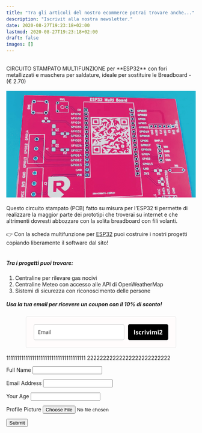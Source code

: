 ```yaml
---
title: "Tra gli articoli del nostro ecommerce potrai trovare anche..."
description: "Iscrivit alla nostra newsletter."
date: 2020-08-27T19:23:18+02:00
lastmod: 2020-08-27T19:23:18+02:00
draft: false
images: []
---
```



</br>
 CIRCUITO STAMPATO MULTIFUNZIONE per **ESP32** con fori metallizzati e maschera per saldature, ideale per sostituire le Breadboard - (€ 2.70)

</br>
</br>

<img class="x figure-img img-fluid lazyload blur-up" width="800" alt="" src="./images/101.png">
</br>
</br>
Questo circuito stampato (PCB) fatto su misura per l’ESP32 ti permette di realizzare la maggior parte dei prototipi che troverai su internet e che altrimenti dovresti abbozzare con la solita breadboard con fili volanti.

</br>
</br>
<div class="alert alert-doks d-flexflex-shrink-1" role="alert"> 👉 
Con la scheda multifunzione per <a href="https://www.robotdazero.it/tags/esp32/" target="_blank" rel="noopener">ESP32</a> puoi costruire i nostri progetti copiando liberamente il software dal sito!
</div>
</br>

##### Tra i progetti puoi trovare:
1. Centraline per rilevare gas nocivi
2. Centraline Meteo con accesso alle API di OpenWeatherMap 
3. Sistemi di sicurezza con riconoscimento delle persone

##### Usa la tua email per ricevere un coupon con il 10% di sconto!

<!--
<script async type="text/javascript" src="https://static.klaviyo.com/onsite/js/klaviyo.js?company_id=V9Atnx"></script>

<div class="klaviyo-form-V22mRF"></div>
-->




<!-- MailerLite Universal -->
<script>
(function(m,a,i,l,e,r){ m['MailerLiteObject']=e;function f(){
var c={ a:arguments,q:[]};var r=this.push(c);return "number"!=typeof r?r:f.bind(c.q);}
f.q=f.q||[];m[e]=m[e]||f.bind(f.q);m[e].q=m[e].q||f.q;r=a.createElement(i);
var _=a.getElementsByTagName(i)[0];r.async=1;r.src=l+'?v'+(~~(new Date().getTime()/1000000));
_.parentNode.insertBefore(r,_);})(window, document, 'script', 'https://static.mailerlite.com/js/universal.js', 'ml');

var ml_account = ml('accounts', '1484882', 'a7z6a5u3g6', 'load');
</script>
<!-- End MailerLite Universal -->

<div class="ml-form-embed"
  data-account="1484882:a7z6a5u3g6"
  data-form="5825676:d5t0t4">
</div>



<style type="text/css">
  @import url(https://assets.mlcdn.com/fonts.css?version=1688541);
</style>
<style type="text/css">
  .ml-form-embedSubmitLoad{display:inline-block;width:20px;height:20px}.g-recaptcha{transform:scale(1);-webkit-transform:scale(1);transform-origin:0 0;-webkit-transform-origin:0 0}.sr-only{position:absolute;width:1px;height:1px;padding:0;margin:-1px;overflow:hidden;clip:rect(0,0,0,0);border:0}.ml-form-embedSubmitLoad:after{content:" ";display:block;width:11px;height:11px;margin:1px;border-radius:50%;border:4px solid #fff;border-color:#fff #fff #fff transparent;animation:ml-form-embedSubmitLoad 1.2s linear infinite}@keyframes ml-form-embedSubmitLoad{0%{transform:rotate(0)}100%{transform:rotate(360deg)}}#mlb2-5948374.ml-form-embedContainer{box-sizing:border-box;display:table;margin:0 auto;position:static;width:100%!important}#mlb2-5948374.ml-form-embedContainer button,#mlb2-5948374.ml-form-embedContainer h4,#mlb2-5948374.ml-form-embedContainer p,#mlb2-5948374.ml-form-embedContainer span{text-transform:none!important;letter-spacing:normal!important}#mlb2-5948374.ml-form-embedContainer .ml-form-embedWrapper{background-color:#fffcfc;border-width:1px;border-color:#e6e6e6;border-radius:4px;border-style:solid;box-sizing:border-box;display:inline-block!important;margin:0;padding:0;position:relative}#mlb2-5948374.ml-form-embedContainer .ml-form-embedWrapper.embedDefault,#mlb2-5948374.ml-form-embedContainer .ml-form-embedWrapper.embedPopup{width:400px}#mlb2-5948374.ml-form-embedContainer .ml-form-embedWrapper.embedForm{max-width:400px;width:100%}#mlb2-5948374.ml-form-embedContainer .ml-form-align-left{text-align:left}#mlb2-5948374.ml-form-embedContainer .ml-form-align-center{text-align:center}#mlb2-5948374.ml-form-embedContainer .ml-form-align-default{display:table-cell!important;vertical-align:middle!important;text-align:center!important}#mlb2-5948374.ml-form-embedContainer .ml-form-align-right{text-align:right}#mlb2-5948374.ml-form-embedContainer .ml-form-embedWrapper .ml-form-embedHeader img{border-top-left-radius:4px;border-top-right-radius:4px;height:auto;margin:0 auto!important;max-width:100%;width:undefinedpx}#mlb2-5948374.ml-form-embedContainer .ml-form-embedWrapper .ml-form-embedBody,#mlb2-5948374.ml-form-embedContainer .ml-form-embedWrapper .ml-form-successBody{padding:20px 20px 0 20px}#mlb2-5948374.ml-form-embedContainer .ml-form-embedWrapper .ml-form-embedBody.ml-form-embedBodyHorizontal{padding-bottom:0}#mlb2-5948374.ml-form-embedContainer .ml-form-embedWrapper .ml-form-embedBody .ml-form-embedContent,#mlb2-5948374.ml-form-embedContainer .ml-form-embedWrapper .ml-form-successBody .ml-form-successContent{text-align:left;margin:0 0 20px 0}#mlb2-5948374.ml-form-embedContainer .ml-form-embedWrapper .ml-form-embedBody .ml-form-embedContent h4,#mlb2-5948374.ml-form-embedContainer .ml-form-embedWrapper .ml-form-successBody .ml-form-successContent h4{color:#000;font-family:'Open Sans',Arial,Helvetica,sans-serif;font-size:30px;font-weight:400;margin:0 0 10px 0;text-align:left;word-break:break-word}#mlb2-5948374.ml-form-embedContainer .ml-form-embedWrapper .ml-form-embedBody .ml-form-embedContent p,#mlb2-5948374.ml-form-embedContainer .ml-form-embedWrapper .ml-form-successBody .ml-form-successContent p{color:#000;font-family:Verdana,Geneva,sans-serif;font-size:20px;font-weight:400;line-height:26px;margin:0 0 10px 0;text-align:center}#mlb2-5948374.ml-form-embedContainer .ml-form-embedWrapper .ml-form-embedBody .ml-form-embedContent ol,#mlb2-5948374.ml-form-embedContainer .ml-form-embedWrapper .ml-form-embedBody .ml-form-embedContent ul,#mlb2-5948374.ml-form-embedContainer .ml-form-embedWrapper .ml-form-successBody .ml-form-successContent ol,#mlb2-5948374.ml-form-embedContainer .ml-form-embedWrapper .ml-form-successBody .ml-form-successContent ul{color:#000;font-family:Verdana,Geneva,sans-serif;font-size:20px}#mlb2-5948374.ml-form-embedContainer .ml-form-embedWrapper .ml-form-embedBody .ml-form-embedContent ol ol,#mlb2-5948374.ml-form-embedContainer .ml-form-embedWrapper .ml-form-successBody .ml-form-successContent ol ol{list-style-type:lower-alpha}#mlb2-5948374.ml-form-embedContainer .ml-form-embedWrapper .ml-form-embedBody .ml-form-embedContent ol ol ol,#mlb2-5948374.ml-form-embedContainer .ml-form-embedWrapper .ml-form-successBody .ml-form-successContent ol ol ol{list-style-type:lower-roman}#mlb2-5948374.ml-form-embedContainer .ml-form-embedWrapper .ml-form-embedBody .ml-form-embedContent p a,#mlb2-5948374.ml-form-embedContainer .ml-form-embedWrapper .ml-form-successBody .ml-form-successContent p a{color:#000;text-decoration:underline}#mlb2-5948374.ml-form-embedContainer .ml-form-embedWrapper .ml-block-form .ml-field-group{text-align:left!important}#mlb2-5948374.ml-form-embedContainer .ml-form-embedWrapper .ml-block-form .ml-field-group label{margin-bottom:5px;color:#333;font-size:14px;font-family:'Open Sans',Arial,Helvetica,sans-serif;font-weight:700;font-style:normal;text-decoration:none;display:inline-block;line-height:20px}#mlb2-5948374.ml-form-embedContainer .ml-form-embedWrapper .ml-form-embedBody .ml-form-embedContent p:last-child,#mlb2-5948374.ml-form-embedContainer .ml-form-embedWrapper .ml-form-successBody .ml-form-successContent p:last-child{margin:0}#mlb2-5948374.ml-form-embedContainer .ml-form-embedWrapper .ml-form-embedBody form{margin:0;width:100%}#mlb2-5948374.ml-form-embedContainer .ml-form-embedWrapper .ml-form-embedBody .ml-form-checkboxRow,#mlb2-5948374.ml-form-embedContainer .ml-form-embedWrapper .ml-form-embedBody .ml-form-formContent{margin:0 0 20px 0;width:100%}#mlb2-5948374.ml-form-embedContainer .ml-form-embedWrapper .ml-form-embedBody .ml-form-checkboxRow{float:left}#mlb2-5948374.ml-form-embedContainer .ml-form-embedWrapper .ml-form-embedBody .ml-form-formContent.horozintalForm{margin:0;padding:0 0 20px 0;width:100%;height:auto;float:left}#mlb2-5948374.ml-form-embedContainer .ml-form-embedWrapper .ml-form-embedBody .ml-form-fieldRow{margin:0 0 10px 0;width:100%}#mlb2-5948374.ml-form-embedContainer .ml-form-embedWrapper .ml-form-embedBody .ml-form-fieldRow.ml-last-item{margin:0}#mlb2-5948374.ml-form-embedContainer .ml-form-embedWrapper .ml-form-embedBody .ml-form-fieldRow.ml-formfieldHorizintal{margin:0}#mlb2-5948374.ml-form-embedContainer .ml-form-embedWrapper .ml-form-embedBody .ml-form-fieldRow input{background-color:#fff!important;color:#333!important;border-color:#ccc;border-radius:4px!important;border-style:solid!important;border-width:1px!important;font-family:'Open Sans',Arial,Helvetica,sans-serif;font-size:14px!important;height:auto;line-height:21px!important;margin-bottom:0;margin-top:0;margin-left:0;margin-right:0;padding:10px 10px!important;width:100%!important;box-sizing:border-box!important;max-width:100%!important}#mlb2-5948374.ml-form-embedContainer .ml-form-embedWrapper .ml-form-embedBody .ml-form-fieldRow input::-webkit-input-placeholder,#mlb2-5948374.ml-form-embedContainer .ml-form-embedWrapper .ml-form-embedBody .ml-form-horizontalRow input::-webkit-input-placeholder{color:#333}#mlb2-5948374.ml-form-embedContainer .ml-form-embedWrapper .ml-form-embedBody .ml-form-fieldRow input::-moz-placeholder,#mlb2-5948374.ml-form-embedContainer .ml-form-embedWrapper .ml-form-embedBody .ml-form-horizontalRow input::-moz-placeholder{color:#333}#mlb2-5948374.ml-form-embedContainer .ml-form-embedWrapper .ml-form-embedBody .ml-form-fieldRow input:-ms-input-placeholder,#mlb2-5948374.ml-form-embedContainer .ml-form-embedWrapper .ml-form-embedBody .ml-form-horizontalRow input:-ms-input-placeholder{color:#333}#mlb2-5948374.ml-form-embedContainer .ml-form-embedWrapper .ml-form-embedBody .ml-form-fieldRow input:-moz-placeholder,#mlb2-5948374.ml-form-embedContainer .ml-form-embedWrapper .ml-form-embedBody .ml-form-horizontalRow input:-moz-placeholder{color:#333}#mlb2-5948374.ml-form-embedContainer .ml-form-embedWrapper .ml-form-embedBody .ml-form-fieldRow textarea,#mlb2-5948374.ml-form-embedContainer .ml-form-embedWrapper .ml-form-embedBody .ml-form-horizontalRow textarea{background-color:#fff!important;color:#333!important;border-color:#ccc;border-radius:4px!important;border-style:solid!important;border-width:1px!important;font-family:'Open Sans',Arial,Helvetica,sans-serif;font-size:14px!important;height:auto;line-height:21px!important;margin-bottom:0;margin-top:0;padding:10px 10px!important;width:100%!important;box-sizing:border-box!important;max-width:100%!important}#mlb2-5948374.ml-form-embedContainer .ml-form-embedWrapper .ml-form-embedBody .ml-form-checkboxRow .label-description::before,#mlb2-5948374.ml-form-embedContainer .ml-form-embedWrapper .ml-form-embedBody .ml-form-embedPermissions .ml-form-embedPermissionsOptionsCheckbox .label-description::before,#mlb2-5948374.ml-form-embedContainer .ml-form-embedWrapper .ml-form-embedBody .ml-form-fieldRow .custom-checkbox .custom-control-label::before,#mlb2-5948374.ml-form-embedContainer .ml-form-embedWrapper .ml-form-embedBody .ml-form-fieldRow .custom-radio .custom-control-label::before,#mlb2-5948374.ml-form-embedContainer .ml-form-embedWrapper .ml-form-embedBody .ml-form-horizontalRow .custom-checkbox .custom-control-label::before,#mlb2-5948374.ml-form-embedContainer .ml-form-embedWrapper .ml-form-embedBody .ml-form-horizontalRow .custom-radio .custom-control-label::before,#mlb2-5948374.ml-form-embedContainer .ml-form-embedWrapper .ml-form-embedBody .ml-form-interestGroupsRow .ml-form-interestGroupsRowCheckbox .label-description::before{border-color:#ccc!important;background-color:#fff!important}#mlb2-5948374.ml-form-embedContainer .ml-form-embedWrapper .ml-form-embedBody .ml-form-fieldRow input.custom-control-input[type=checkbox]{box-sizing:border-box;padding:0;position:absolute;z-index:-1;opacity:0;margin-top:5px;margin-left:-1.5rem;overflow:visible}#mlb2-5948374.ml-form-embedContainer .ml-form-embedWrapper .ml-form-embedBody .ml-form-checkboxRow .label-description::before,#mlb2-5948374.ml-form-embedContainer .ml-form-embedWrapper .ml-form-embedBody .ml-form-embedPermissions .ml-form-embedPermissionsOptionsCheckbox .label-description::before,#mlb2-5948374.ml-form-embedContainer .ml-form-embedWrapper .ml-form-embedBody .ml-form-fieldRow .custom-checkbox .custom-control-label::before,#mlb2-5948374.ml-form-embedContainer .ml-form-embedWrapper .ml-form-embedBody .ml-form-horizontalRow .custom-checkbox .custom-control-label::before,#mlb2-5948374.ml-form-embedContainer .ml-form-embedWrapper .ml-form-embedBody .ml-form-interestGroupsRow .ml-form-interestGroupsRowCheckbox .label-description::before{border-radius:4px!important}#mlb2-5948374.ml-form-embedContainer .ml-form-embedWrapper .ml-form-embedBody .ml-form-checkboxRow input[type=checkbox]:checked~.label-description::after,#mlb2-5948374.ml-form-embedContainer .ml-form-embedWrapper .ml-form-embedBody .ml-form-embedPermissions .ml-form-embedPermissionsOptionsCheckbox input[type=checkbox]:checked~.label-description::after,#mlb2-5948374.ml-form-embedContainer .ml-form-embedWrapper .ml-form-embedBody .ml-form-fieldRow .custom-checkbox .custom-control-input:checked~.custom-control-label::after,#mlb2-5948374.ml-form-embedContainer .ml-form-embedWrapper .ml-form-embedBody .ml-form-horizontalRow .custom-checkbox .custom-control-input:checked~.custom-control-label::after,#mlb2-5948374.ml-form-embedContainer .ml-form-embedWrapper .ml-form-embedBody .ml-form-interestGroupsRow .ml-form-interestGroupsRowCheckbox input[type=checkbox]:checked~.label-description::after{background-image:url("data:image/svg+xml,%3csvg xmlns='http://www.w3.org/2000/svg' viewBox='0 0 8 8'%3e%3cpath fill='%23fff' d='M6.564.75l-3.59 3.612-1.538-1.55L0 4.26 2.974 7.25 8 2.193z'/%3e%3c/svg%3e")}#mlb2-5948374.ml-form-embedContainer .ml-form-embedWrapper .ml-form-embedBody .ml-form-fieldRow .custom-radio .custom-control-input:checked~.custom-control-label::after{background-image:url("data:image/svg+xml,%3csvg xmlns='http://www.w3.org/2000/svg' viewBox='-4 -4 8 8'%3e%3ccircle r='3' fill='%23fff'/%3e%3c/svg%3e")}#mlb2-5948374.ml-form-embedContainer .ml-form-embedWrapper .ml-form-embedBody .ml-form-checkboxRow input[type=checkbox]:checked~.label-description::before,#mlb2-5948374.ml-form-embedContainer .ml-form-embedWrapper .ml-form-embedBody .ml-form-embedPermissions .ml-form-embedPermissionsOptionsCheckbox input[type=checkbox]:checked~.label-description::before,#mlb2-5948374.ml-form-embedContainer .ml-form-embedWrapper .ml-form-embedBody .ml-form-fieldRow .custom-checkbox .custom-control-input:checked~.custom-control-label::before,#mlb2-5948374.ml-form-embedContainer .ml-form-embedWrapper .ml-form-embedBody .ml-form-fieldRow .custom-radio .custom-control-input:checked~.custom-control-label::before,#mlb2-5948374.ml-form-embedContainer .ml-form-embedWrapper .ml-form-embedBody .ml-form-horizontalRow .custom-checkbox .custom-control-input:checked~.custom-control-label::before,#mlb2-5948374.ml-form-embedContainer .ml-form-embedWrapper .ml-form-embedBody .ml-form-horizontalRow .custom-radio .custom-control-input:checked~.custom-control-label::before,#mlb2-5948374.ml-form-embedContainer .ml-form-embedWrapper .ml-form-embedBody .ml-form-interestGroupsRow .ml-form-interestGroupsRowCheckbox input[type=checkbox]:checked~.label-description::before{border-color:#000!important;background-color:#000!important}#mlb2-5948374.ml-form-embedContainer .ml-form-embedWrapper .ml-form-embedBody .ml-form-fieldRow .custom-checkbox .custom-control-label::after,#mlb2-5948374.ml-form-embedContainer .ml-form-embedWrapper .ml-form-embedBody .ml-form-fieldRow .custom-checkbox .custom-control-label::before,#mlb2-5948374.ml-form-embedContainer .ml-form-embedWrapper .ml-form-embedBody .ml-form-fieldRow .custom-radio .custom-control-label::after,#mlb2-5948374.ml-form-embedContainer .ml-form-embedWrapper .ml-form-embedBody .ml-form-fieldRow .custom-radio .custom-control-label::before,#mlb2-5948374.ml-form-embedContainer .ml-form-embedWrapper .ml-form-embedBody .ml-form-horizontalRow .custom-checkbox .custom-control-label::after,#mlb2-5948374.ml-form-embedContainer .ml-form-embedWrapper .ml-form-embedBody .ml-form-horizontalRow .custom-checkbox .custom-control-label::before,#mlb2-5948374.ml-form-embedContainer .ml-form-embedWrapper .ml-form-embedBody .ml-form-horizontalRow .custom-radio .custom-control-label::after,#mlb2-5948374.ml-form-embedContainer .ml-form-embedWrapper .ml-form-embedBody .ml-form-horizontalRow .custom-radio .custom-control-label::before{top:2px;box-sizing:border-box}#mlb2-5948374.ml-form-embedContainer .ml-form-embedWrapper .ml-form-embedBody .ml-form-checkboxRow .label-description::after,#mlb2-5948374.ml-form-embedContainer .ml-form-embedWrapper .ml-form-embedBody .ml-form-checkboxRow .label-description::before,#mlb2-5948374.ml-form-embedContainer .ml-form-embedWrapper .ml-form-embedBody .ml-form-embedPermissions .ml-form-embedPermissionsOptionsCheckbox .label-description::after,#mlb2-5948374.ml-form-embedContainer .ml-form-embedWrapper .ml-form-embedBody .ml-form-embedPermissions .ml-form-embedPermissionsOptionsCheckbox .label-description::before{top:0!important;box-sizing:border-box!important}#mlb2-5948374.ml-form-embedContainer .ml-form-embedWrapper .ml-form-embedBody .ml-form-checkboxRow .label-description::after,#mlb2-5948374.ml-form-embedContainer .ml-form-embedWrapper .ml-form-embedBody .ml-form-checkboxRow .label-description::before{top:0!important;box-sizing:border-box!important}#mlb2-5948374.ml-form-embedContainer .ml-form-embedWrapper .ml-form-embedBody .ml-form-interestGroupsRow .ml-form-interestGroupsRowCheckbox .label-description::after{top:0!important;box-sizing:border-box!important;position:absolute;left:-1.5rem;display:block;width:1rem;height:1rem;content:""}#mlb2-5948374.ml-form-embedContainer .ml-form-embedWrapper .ml-form-embedBody .ml-form-interestGroupsRow .ml-form-interestGroupsRowCheckbox .label-description::before{top:0!important;box-sizing:border-box!important}#mlb2-5948374.ml-form-embedContainer .ml-form-embedWrapper .ml-form-embedBody .custom-control-label::before{position:absolute;top:4px;left:-1.5rem;display:block;width:16px;height:16px;pointer-events:none;content:"";background-color:#fff;border:#adb5bd solid 1px;border-radius:50%}#mlb2-5948374.ml-form-embedContainer .ml-form-embedWrapper .ml-form-embedBody .custom-control-label::after{position:absolute;top:2px!important;left:-1.5rem;display:block;width:1rem;height:1rem;content:""}#mlb2-5948374.ml-form-embedContainer .ml-form-embedWrapper .ml-form-embedBody .ml-form-checkboxRow .label-description::before,#mlb2-5948374.ml-form-embedContainer .ml-form-embedWrapper .ml-form-embedBody .ml-form-embedPermissions .ml-form-embedPermissionsOptionsCheckbox .label-description::before,#mlb2-5948374.ml-form-embedContainer .ml-form-embedWrapper .ml-form-embedBody .ml-form-interestGroupsRow .ml-form-interestGroupsRowCheckbox .label-description::before{position:absolute;top:4px;left:-1.5rem;display:block;width:16px;height:16px;pointer-events:none;content:"";background-color:#fff;border:#adb5bd solid 1px;border-radius:50%}#mlb2-5948374.ml-form-embedContainer .ml-form-embedWrapper .ml-form-embedBody .ml-form-embedPermissions .ml-form-embedPermissionsOptionsCheckbox .label-description::after{position:absolute;top:0!important;left:-1.5rem;display:block;width:1rem;height:1rem;content:""}#mlb2-5948374.ml-form-embedContainer .ml-form-embedWrapper .ml-form-embedBody .ml-form-checkboxRow .label-description::after{position:absolute;top:0!important;left:-1.5rem;display:block;width:1rem;height:1rem;content:""}#mlb2-5948374.ml-form-embedContainer .ml-form-embedWrapper .ml-form-embedBody .custom-radio .custom-control-label::after{background:no-repeat 50%/50% 50%}#mlb2-5948374.ml-form-embedContainer .ml-form-embedWrapper .ml-form-embedBody .custom-checkbox .custom-control-label::after,#mlb2-5948374.ml-form-embedContainer .ml-form-embedWrapper .ml-form-embedBody .ml-form-checkboxRow .label-description::after,#mlb2-5948374.ml-form-embedContainer .ml-form-embedWrapper .ml-form-embedBody .ml-form-embedPermissions .ml-form-embedPermissionsOptionsCheckbox .label-description::after,#mlb2-5948374.ml-form-embedContainer .ml-form-embedWrapper .ml-form-embedBody .ml-form-interestGroupsRow .ml-form-interestGroupsRowCheckbox .label-description::after{background:no-repeat 50%/50% 50%}#mlb2-5948374.ml-form-embedContainer .ml-form-embedWrapper .ml-form-embedBody .ml-form-fieldRow .custom-control,#mlb2-5948374.ml-form-embedContainer .ml-form-embedWrapper .ml-form-embedBody .ml-form-horizontalRow .custom-control{position:relative;display:block;min-height:1.5rem;padding-left:1.5rem}#mlb2-5948374.ml-form-embedContainer .ml-form-embedWrapper .ml-form-embedBody .ml-form-fieldRow .custom-checkbox .custom-control-input,#mlb2-5948374.ml-form-embedContainer .ml-form-embedWrapper .ml-form-embedBody .ml-form-fieldRow .custom-radio .custom-control-input,#mlb2-5948374.ml-form-embedContainer .ml-form-embedWrapper .ml-form-embedBody .ml-form-horizontalRow .custom-checkbox .custom-control-input,#mlb2-5948374.ml-form-embedContainer .ml-form-embedWrapper .ml-form-embedBody .ml-form-horizontalRow .custom-radio .custom-control-input{position:absolute;z-index:-1;opacity:0;box-sizing:border-box;padding:0}#mlb2-5948374.ml-form-embedContainer .ml-form-embedWrapper .ml-form-embedBody .ml-form-fieldRow .custom-checkbox .custom-control-label,#mlb2-5948374.ml-form-embedContainer .ml-form-embedWrapper .ml-form-embedBody .ml-form-fieldRow .custom-radio .custom-control-label,#mlb2-5948374.ml-form-embedContainer .ml-form-embedWrapper .ml-form-embedBody .ml-form-horizontalRow .custom-checkbox .custom-control-label,#mlb2-5948374.ml-form-embedContainer .ml-form-embedWrapper .ml-form-embedBody .ml-form-horizontalRow .custom-radio .custom-control-label{color:#000;font-size:12px!important;font-family:'Open Sans',Arial,Helvetica,sans-serif;line-height:22px;margin-bottom:0;position:relative;vertical-align:top;font-style:normal;font-weight:700}#mlb2-5948374.ml-form-embedContainer .ml-form-embedWrapper .ml-form-embedBody .ml-form-fieldRow .custom-select,#mlb2-5948374.ml-form-embedContainer .ml-form-embedWrapper .ml-form-embedBody .ml-form-horizontalRow .custom-select{background-color:#fff!important;color:#333!important;border-color:#ccc;border-radius:4px!important;border-style:solid!important;border-width:1px!important;font-family:'Open Sans',Arial,Helvetica,sans-serif;font-size:14px!important;line-height:20px!important;margin-bottom:0;margin-top:0;padding:10px 28px 10px 12px!important;width:100%!important;box-sizing:border-box!important;max-width:100%!important;height:auto;display:inline-block;vertical-align:middle;background:url(https://assets.mlcdn.com/ml/images/default/dropdown.svg) no-repeat right .75rem center/8px 10px;-webkit-appearance:none;-moz-appearance:none;appearance:none}#mlb2-5948374.ml-form-embedContainer .ml-form-embedWrapper .ml-form-embedBody .ml-form-horizontalRow{height:auto;width:100%;float:left}.ml-form-formContent.horozintalForm .ml-form-horizontalRow .ml-input-horizontal{width:70%;float:left}.ml-form-formContent.horozintalForm .ml-form-horizontalRow .ml-button-horizontal{width:30%;float:left}.ml-form-formContent.horozintalForm .ml-form-horizontalRow .ml-button-horizontal.labelsOn{padding-top:25px}.ml-form-formContent.horozintalForm .ml-form-horizontalRow .horizontal-fields{box-sizing:border-box;float:left;padding-right:10px}#mlb2-5948374.ml-form-embedContainer .ml-form-embedWrapper .ml-form-embedBody .ml-form-horizontalRow input{background-color:#fff;color:#333;border-color:#ccc;border-radius:4px;border-style:solid;border-width:1px;font-family:'Open Sans',Arial,Helvetica,sans-serif;font-size:14px;line-height:20px;margin-bottom:0;margin-top:0;padding:10px 10px;width:100%;box-sizing:border-box;overflow-y:initial}#mlb2-5948374.ml-form-embedContainer .ml-form-embedWrapper .ml-form-embedBody .ml-form-horizontalRow button{background-color:#000!important;border-color:#000;border-style:solid;border-width:1px;border-radius:4px;box-shadow:none;color:#fff!important;cursor:pointer;font-family:'Open Sans',Arial,Helvetica,sans-serif;font-size:16px!important;font-weight:700;line-height:20px;margin:0!important;padding:10px!important;width:100%;height:auto}#mlb2-5948374.ml-form-embedContainer .ml-form-embedWrapper .ml-form-embedBody .ml-form-horizontalRow button:hover{background-color:#333!important;border-color:#333!important}#mlb2-5948374.ml-form-embedContainer .ml-form-embedWrapper .ml-form-embedBody .ml-form-checkboxRow input[type=checkbox]{box-sizing:border-box;padding:0;position:absolute;z-index:-1;opacity:0;margin-top:5px;margin-left:-1.5rem;overflow:visible}#mlb2-5948374.ml-form-embedContainer .ml-form-embedWrapper .ml-form-embedBody .ml-form-checkboxRow .label-description{color:#000;display:block;font-family:'Open Sans',Arial,Helvetica,sans-serif;font-size:12px;text-align:left;margin-bottom:0;position:relative;vertical-align:top}#mlb2-5948374.ml-form-embedContainer .ml-form-embedWrapper .ml-form-embedBody .ml-form-checkboxRow label{font-weight:400;margin:0;padding:0;position:relative;display:block;min-height:24px;padding-left:24px}#mlb2-5948374.ml-form-embedContainer .ml-form-embedWrapper .ml-form-embedBody .ml-form-checkboxRow label a{color:#000;text-decoration:underline}#mlb2-5948374.ml-form-embedContainer .ml-form-embedWrapper .ml-form-embedBody .ml-form-checkboxRow label p{color:#000!important;font-family:'Open Sans',Arial,Helvetica,sans-serif!important;font-size:12px!important;font-weight:400!important;line-height:18px!important;padding:0!important;margin:0 5px 0 0!important}#mlb2-5948374.ml-form-embedContainer .ml-form-embedWrapper .ml-form-embedBody .ml-form-checkboxRow label p:last-child{margin:0}#mlb2-5948374.ml-form-embedContainer .ml-form-embedWrapper .ml-form-embedBody .ml-form-embedSubmit{margin:0 0 20px 0;float:left;width:100%}#mlb2-5948374.ml-form-embedContainer .ml-form-embedWrapper .ml-form-embedBody .ml-form-embedSubmit button{background-color:#000!important;border:none!important;border-radius:4px!important;box-shadow:none!important;color:#fff!important;cursor:pointer;font-family:'Open Sans',Arial,Helvetica,sans-serif!important;font-size:16px!important;font-weight:700!important;line-height:21px!important;height:auto;padding:10px!important;width:100%!important;box-sizing:border-box!important}#mlb2-5948374.ml-form-embedContainer .ml-form-embedWrapper .ml-form-embedBody .ml-form-embedSubmit button.loading{display:none}#mlb2-5948374.ml-form-embedContainer .ml-form-embedWrapper .ml-form-embedBody .ml-form-embedSubmit button:hover{background-color:#333!important}.ml-subscribe-close{width:30px;height:30px;background:url(https://assets.mlcdn.com/ml/images/default/modal_close.png) no-repeat;background-size:30px;cursor:pointer;margin-top:-10px;margin-right:-10px;position:absolute;top:0;right:0}.ml-error input,.ml-error select,.ml-error textarea{border-color:red!important}.ml-error .custom-checkbox-radio-list{border:1px solid red!important;border-radius:4px;padding:10px}.ml-error .label-description,.ml-error .label-description p,.ml-error .label-description p a,.ml-error label:first-child{color:red!important}#mlb2-5948374.ml-form-embedContainer .ml-form-embedWrapper .ml-form-embedBody .ml-form-checkboxRow.ml-error .label-description p,#mlb2-5948374.ml-form-embedContainer .ml-form-embedWrapper .ml-form-embedBody .ml-form-checkboxRow.ml-error .label-description p:first-letter{color:red!important}@media only screen and (max-width:400px){.ml-form-embedWrapper.embedDefault,.ml-form-embedWrapper.embedPopup{width:100%!important}.ml-form-formContent.horozintalForm{float:left!important}.ml-form-formContent.horozintalForm .ml-form-horizontalRow{height:auto!important;width:100%!important;float:left!important}.ml-form-formContent.horozintalForm .ml-form-horizontalRow .ml-input-horizontal{width:100%!important}.ml-form-formContent.horozintalForm .ml-form-horizontalRow .ml-input-horizontal>div{padding-right:0!important;padding-bottom:10px}.ml-form-formContent.horozintalForm .ml-button-horizontal{width:100%!important}.ml-form-formContent.horozintalForm .ml-button-horizontal.labelsOn{padding-top:0!important}}
</style>
<style type="text/css">
  .ml-mobileButton-horizontal{display:none}#mlb2-5948374 .ml-mobileButton-horizontal button{background-color:#000!important;border-color:#000!important;border-style:solid!important;border-width:1px!important;border-radius:4px!important;box-shadow:none!important;color:#fff!important;cursor:pointer;font-family:'Open Sans',Arial,Helvetica,sans-serif!important;font-size:14px!important;font-weight:700!important;line-height:20px!important;padding:10px!important;width:100%!important}@media only screen and (max-width:400px){#mlb2-5948374.ml-form-embedContainer .ml-form-embedWrapper .ml-form-embedBody .ml-form-formContent.horozintalForm{padding:0 0 10px 0!important}.ml-hide-horizontal{display:none!important}.ml-form-formContent.horozintalForm .ml-button-horizontal{display:none!important}.ml-mobileButton-horizontal{display:inline-block!important;margin-bottom:20px;width:100%}.ml-form-formContent.horozintalForm .ml-form-horizontalRow .ml-input-horizontal>div{padding-bottom:0!important}}
</style>
<style type="text/css">
  @media only screen and (max-width:400px){.ml-form-formContent.horozintalForm .ml-form-horizontalRow .horizontal-fields{margin-bottom:10px!important;width:100%!important}}
</style>
<div id="mlb2-5948374" class="ml-form-embedContainer ml-subscribe-form ml-subscribe-form-5948374">
  <div class="ml-form-align-center">
    <div class="ml-form-embedWrapper embedForm">
      <div class="ml-form-embedBody ml-form-embedBodyHorizontal row-form">
        <div class="ml-form-embedContent" style="margin-bottom:0"></div>
        <form class="ml-block-form" action="https://static.mailerlite.com/webforms/submit/t6q0s0" data-code="t6q0s0" method="post" target="_blank">
          <div class="ml-form-formContent horozintalForm">
            <div class="ml-form-horizontalRow">
              <div class="ml-input-horizontal">
                <div style="width:100%" class="horizontal-fields">
                  <div class="ml-field-group ml-field-email ml-validate-email ml-validate-required">
                    <input type="email" class="form-control" data-inputmask="" name="fields[email]" placeholder="Email" autocomplete="email">
                  </div>
                </div>
              </div>
              <div class="ml-button-horizontal primary">
                <button type="submit" class="primary">Iscrivimi2</button>
                <button disabled="disabled" style="display:none" type="button" class="loading"> <div class="ml-form-embedSubmitLoad"></div> <span class="sr-only">Loading...</span> </button>
              </div>
            </div>
          </div>
          <input type="hidden" name="ml-submit" value="1">
          <div class="ml-mobileButton-horizontal">
            <button type="submit" class="primary">Iscrivimi2</button>
            <button disabled="disabled" style="display:none" type="button" class="loading"> <div class="ml-form-embedSubmitLoad"></div> <span class="sr-only">Loading...</span> </button>
          </div>
          <input type="hidden" name="anticsrf" value="true">
        </form>
      </div>
      <div class="ml-form-successBody row-success" style="display:none">
        <div class="ml-form-successContent">
          <h4>Grazie per la iscrizione</h4>
          <p style="text-align:justify"><br></p>
          <p style="text-align:justify">Riceverai a breve una email di conferma.<br></p>
          <p style="text-align:justify"><strong>E nel frattempo puoi già usare questo coupon sul nostro ecommerce per avere il 10% di sconto!</strong></p>
          <p style="text-align:justify"><br></p>
          <p style="text-align:center"><span style="font-size:30px"><span style="font-size:30px"><span style="font-size:30px"><strong><span style="color:#a52834;font-size:30px"><span style="font-size:30px;color:#a52834">MINUS10</span></span></strong></span></span></span></p>
          <p style="text-align:justify"><span style="font-size:18px"></span></p>
          <p style="text-align:justify"><span style="font-size:18px"><br></span></p>
        </div>
      </div>
    </div>
  </div>
</div>
<script>
  function ml_webform_success_5948374(){var r=ml_jQuery||jQuery;r(".ml-subscribe-form-5948374 .row-success").show(),r(".ml-subscribe-form-5948374 .row-form").hide()}
</script>
<img src="https://track.mailerlite.com/webforms/o/5948374/t6q0s0?v1689259942" width="1" height="1" style="max-width:1px;max-height:1px;visibility:hidden;padding:0;margin:0;display:block" alt="." border="0">
<script src="https://static.mailerlite.com/js/w/webforms.min.js?vd4de52e171e8eb9c47c0c20caf367ddf" type="text/javascript"></script>





1111111111111111111111111111111111111
22222222222222222222222222










<form method="POST" action="/api/submit" enctype="multipart/form-data">
  <label for="i-fullname">Full Name</label>
  <input id="i-fullname" type="text" name="fullname" pattern="[A-Za-z]+" required />

  <label for="i-email">Email Address</label>
  <input id="i-email" type="email" name="email" required />

  <label for="i-age">Your Age</label>
  <input id="i-age" type="number" name="age" min="18" required />

  <label for="i-avatar">Profile Picture</label>
  <input id="i-avatar" type="file" name="avatar" required />

  <button type="submit">Submit</button>
</form>
